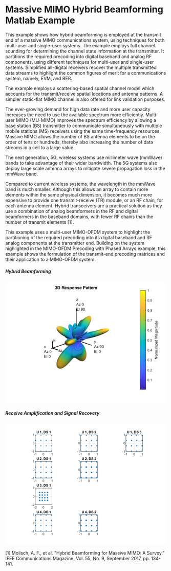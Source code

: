 # Massive MIMO Hybrid Beamforming Matlab Example

This example shows how hybrid beamforming is employed at the transmit end of a massive MIMO communications system, using techniques for both multi-user and single-user systems. The example employs full channel sounding for determining the channel state information at the transmitter. It partitions the required precoding into digital baseband and analog RF components, using different techniques for multi-user and single-user systems. Simplified all-digital receivers recover the multiple transmitted data streams to highlight the common figures of merit for a communications system, namely, EVM, and BER.

The example employs a scattering-based spatial channel model which accounts for the transmit/receive spatial locations and antenna patterns. A simpler static-flat MIMO channel is also offered for link validation purposes.

The ever-growing demand for high data rate and more user capacity increases the need to use the available spectrum more efficiently. Multi-user MIMO (MU-MIMO) improves the spectrum efficiency by allowing a base station (BS) transmitter to communicate simultaneously with multiple mobile stations (MS) receivers using the same time-frequency resources. Massive MIMO allows the number of BS antenna elements to be on the order of tens or hundreds, thereby also increasing the number of data streams in a cell to a large value.

The next generation, 5G, wireless systems use millimeter wave (mmWave) bands to take advantage of their wider bandwidth. The 5G systems also deploy large scale antenna arrays to mitigate severe propagation loss in the mmWave band.

Compared to current wireless systems, the wavelength in the mmWave band is much smaller. Although this allows an array to contain more elements within the same physical dimension, it becomes much more expensive to provide one transmit-receive (TR) module, or an RF chain, for each antenna element. Hybrid transceivers are a practical solution as they use a combination of analog beamformers in the RF and digital beamformers in the baseband domains, with fewer RF chains than the number of transmit elements [1].

This example uses a multi-user MIMO-OFDM system to highlight the partitioning of the required precoding into its digital baseband and RF analog components at the transmitter end. Building on the system highlighted in the MIMO-OFDM Precoding with Phased Arrays example, this example shows the formulation of the transmit-end precoding matrices and their application to a MIMO-OFDM system.

##### Hybrid Beamforming

![](./screenshots/01.png)

##### Receive Amplification and Signal Recovery

![](./screenshots/02.png)

[1] Molisch, A. F., et al. "Hybrid Beamforming for Massive MIMO: A Survey." IEEE Communications Magazine, Vol. 55, No. 9, September 2017, pp. 134-141.


